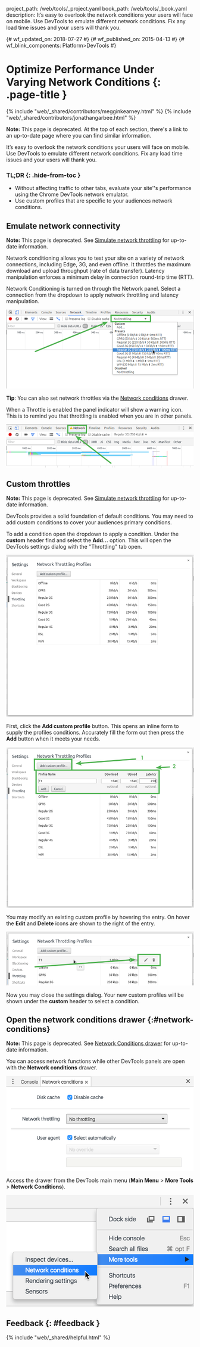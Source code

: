 project_path: /web/tools/_project.yaml book_path: /web/tools/_book.yaml description: It’s easy to overlook the network conditions your users will face on mobile. Use DevTools to emulate different network conditions. Fix any load time issues and your users will thank you.

{# wf_updated_on: 2018-07-27 #} {# wf_published_on: 2015-04-13 #} {# wf_blink_components: Platform>DevTools #}

# Optimize Performance Under Varying Network Conditions {: .page-title }

{% include "web/_shared/contributors/megginkearney.html" %} {% include "web/_shared/contributors/jonathangarbee.html" %}

<aside class="note">
  <b>Note:</b> This page is deprecated. At the top of each section, there's a
  link to an up-to-date page where you can find similar information.
</aside>

It’s easy to overlook the network conditions your users will face on mobile. Use DevTools to emulate different network conditions. Fix any load time issues and your users will thank you.

### TL;DR {: .hide-from-toc }

- Without affecting traffic to other tabs, evaluate your site''s performance using the Chrome DevTools network emulator.
- Use custom profiles that are specific to your audiences network conditions.

## Emulate network connectivity

<aside class="note">
  <b>Note:</b> This page is deprecated. See <a href="reference#throttling">
  Simulate network throttling</a> for up-to-date information.
</aside>

Network conditioning allows you to test your site on a variety of network connections, including Edge, 3G, and even offline. It throttles the maximum download and upload throughput (rate of data transfer). Latency manipulation enforces a minimum delay in connection round-trip time (RTT).

Network Conditioning is turned on through the Network panel. Select a connection from the dropdown to apply network throttling and latency manipulation.

![Select Network Throttle](imgs/throttle-selection.png)

**Tip**: You can also set network throttles via the [Network conditions](#network-conditions) drawer.

When a Throttle is enabled the panel indicator will show a warning icon. This is to remind you that throttling is enabled when you are in other panels.

![Network Panel Selector With Warning Indicator](imgs/throttling-enabled.png)

## Custom throttles

<aside class="note">
  <b>Note:</b> This page is deprecated. See <a href="reference#throttling">
  Simulate network throttling</a> for up-to-date information.
</aside>

DevTools provides a solid foundation of default conditions. You may need to add custom conditions to cover your audiences primary conditions.

To add a condition open the dropdown to apply a condition. Under the **custom** header find and select the **Add...** option. This will open the DevTools settings dialog with the "Throttling" tab open.

![Throttle Settings Index](imgs/throttle-index.png)

First, click the **Add custom profile** button. This opens an inline form to supply the profiles conditions. Accurately fill the form out then press the **Add** button when it meets your needs.

![Throttle Settings Add Custom Throttle](imgs/add-custom-throttle.png)

You may modify an existing custom profile by hovering the entry. On hover the **Edit** and **Delete** icons are shown to the right of the entry.

![Throttle Settings Modify Custom Entry](imgs/hover-to-modify-custom-throttle.png)

Now you may close the settings dialog. Your new custom profiles will be shown under the **custom** header to select a condition.

## Open the network conditions drawer {:#network-conditions}

<aside class="note">
  <b>Note:</b> This page is deprecated. See
  <a href="reference#network-conditions">Network Conditions drawer</a> for
  up-to-date information.
</aside>

You can access network functions while other DevTools panels are open with the **Network conditions** drawer.

![the network conditions drawer](imgs/network-drawer.png)

Access the drawer from the DevTools main menu (**Main Menu** > **More Tools** > **Network Conditions**).

![opening the network conditions drawer](imgs/open-network-drawer.png)

## Feedback {: #feedback }

{% include "web/_shared/helpful.html" %}
